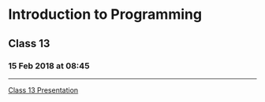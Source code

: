 # Introduction to Programming 
## Class 13
### 15 Feb 2018 at 08:45
---------------------------

[Class 13 Presentation](https://docs.google.com/presentation/d/1jGcdvdMjdB1RAz4KFb4-ccjJ69uTzTf_Smtp6rGe5q8)
